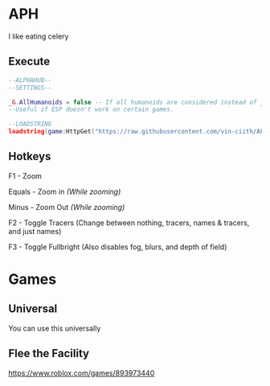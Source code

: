 # APH
I like eating celery

## Execute
```lua
--ALPHAHUB--
--SETTINGS--

_G.AllHumanoids = false -- If all humanoids are considered instead of just Players
--Useful if ESP doesn't work on certain games.

--LOADSTRING
loadstring(game:HttpGet("https://raw.githubusercontent.com/vin-ciith/APH/main/source.lua"))()
```
## Hotkeys
F1 - Zoom

Equals - Zoom in *(While zooming)*

Minus - Zoom Out *(While zooming)*

F2 - Toggle Tracers (Change between nothing, tracers, names & tracers, and just names)

F3 - Toggle Fullbright (Also disables fog, blurs, and depth of field)

# Games
## Universal
You can use this universally

## Flee the Facility
https://www.roblox.com/games/893973440
